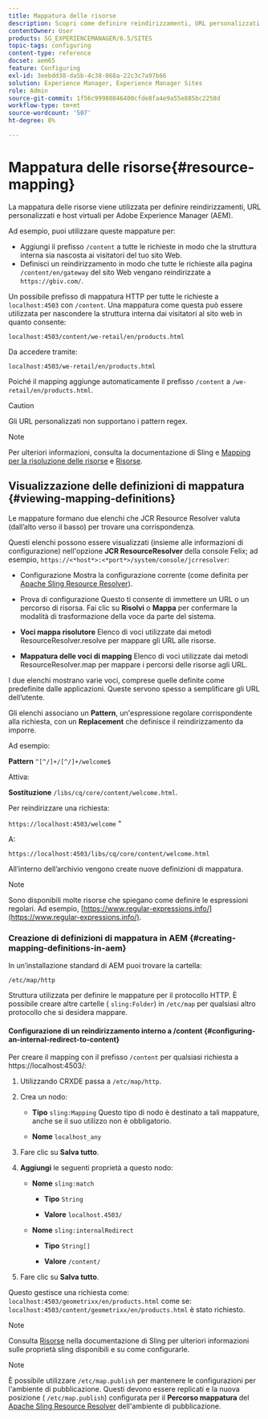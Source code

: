```yaml
---
title: Mappatura delle risorse
description: Scopri come definire reindirizzamenti, URL personalizzati e host virtuali per Adobe Experience Manager utilizzando la mappatura delle risorse.
contentOwner: User
products: SG_EXPERIENCEMANAGER/6.5/SITES
topic-tags: configuring
content-type: reference
docset: aem65
feature: Configuring
exl-id: 3eebdd38-da5b-4c38-868a-22c3c7a97b66
solution: Experience Manager, Experience Manager Sites
role: Admin
source-git-commit: 1f56c99980846400cfde8fa4e9a55e885bc2258d
workflow-type: tm+mt
source-wordcount: '507'
ht-degree: 0%

---
```


# Mappatura delle risorse{#resource-mapping}

La mappatura delle risorse viene utilizzata per definire reindirizzamenti, URL personalizzati e host virtuali per Adobe Experience Manager (AEM).

Ad esempio, puoi utilizzare queste mappature per:

* Aggiungi il prefisso `/content` a tutte le richieste in modo che la struttura interna sia nascosta ai visitatori del tuo sito Web.
* Definisci un reindirizzamento in modo che tutte le richieste alla pagina `/content/en/gateway` del sito Web vengano reindirizzate a `https://gbiv.com/`.

Un possibile prefisso di mappatura HTTP per tutte le richieste a `localhost:4503` con `/content`. Una mappatura come questa può essere utilizzata per nascondere la struttura interna dai visitatori al sito web in quanto consente:

`localhost:4503/content/we-retail/en/products.html`

Da accedere tramite:

`localhost:4503/we-retail/en/products.html`

Poiché il mapping aggiunge automaticamente il prefisso `/content` a `/we-retail/en/products.html`.

>[!CAUTION]
>
>Gli URL personalizzati non supportano i pattern regex.

>[!NOTE]
>
>Per ulteriori informazioni, consulta la documentazione di Sling e [Mapping per la risoluzione delle risorse](https://sling.apache.org/documentation/the-sling-engine/mappings-for-resource-resolution.html) e [Risorse](https://sling.apache.org/documentation/the-sling-engine/resources.html).

## Visualizzazione delle definizioni di mappatura {#viewing-mapping-definitions}

Le mappature formano due elenchi che JCR Resource Resolver valuta (dall’alto verso il basso) per trovare una corrispondenza.

Questi elenchi possono essere visualizzati (insieme alle informazioni di configurazione) nell&#39;opzione **JCR ResourceResolver** della console Felix; ad esempio, `https://<*host*>:<*port*>/system/console/jcrresolver`:

* Configurazione
Mostra la configurazione corrente (come definita per [Apache Sling Resource Resolver](/help/sites-deploying/osgi-configuration-settings.md#apacheslingresourceresolver)).

* Prova di configurazione
Questo ti consente di immettere un URL o un percorso di risorsa. Fai clic su **Risolvi** o **Mappa** per confermare la modalità di trasformazione della voce da parte del sistema.

* **Voci mappa risolutore**
Elenco di voci utilizzate dai metodi ResourceResolver.resolve per mappare gli URL alle risorse.

* **Mappatura delle voci di mapping**
Elenco di voci utilizzate dai metodi ResourceResolver.map per mappare i percorsi delle risorse agli URL.

I due elenchi mostrano varie voci, comprese quelle definite come predefinite dalle applicazioni. Queste servono spesso a semplificare gli URL dell’utente.

Gli elenchi associano un **Pattern**, un&#39;espressione regolare corrispondente alla richiesta, con un **Replacement** che definisce il reindirizzamento da imporre.

Ad esempio:

**Pattern** `^[^/]+/[^/]+/welcome$`

Attiva:

**Sostituzione** `/libs/cq/core/content/welcome.html`.

Per reindirizzare una richiesta:

`https://localhost:4503/welcome` &quot;

A:

`https://localhost:4503/libs/cq/core/content/welcome.html`

All’interno dell’archivio vengono create nuove definizioni di mappatura.

>[!NOTE]
>
>Sono disponibili molte risorse che spiegano come definire le espressioni regolari. Ad esempio, [https://www.regular-expressions.info/](https://www.regular-expressions.info/).

### Creazione di definizioni di mappatura in AEM {#creating-mapping-definitions-in-aem}

In un’installazione standard di AEM puoi trovare la cartella:

`/etc/map/http`

Struttura utilizzata per definire le mappature per il protocollo HTTP. È possibile creare altre cartelle ( `sling:Folder`) in `/etc/map` per qualsiasi altro protocollo che si desidera mappare.

#### Configurazione di un reindirizzamento interno a /content {#configuring-an-internal-redirect-to-content}

Per creare il mapping con il prefisso `/content` per qualsiasi richiesta a https://localhost:4503/:

1. Utilizzando CRXDE passa a `/etc/map/http`.

1. Crea un nodo:

   * **Tipo** `sling:Mapping`
Questo tipo di nodo è destinato a tali mappature, anche se il suo utilizzo non è obbligatorio.

   * **Nome** `localhost_any`

1. Fare clic su **Salva tutto**.
1. **Aggiungi** le seguenti proprietà a questo nodo:

   * **Nome** `sling:match`

      * **Tipo** `String`

      * **Valore** `localhost.4503/`

   * **Nome** `sling:internalRedirect`

      * **Tipo** `String[]`

      * **Valore** `/content/`

1. Fare clic su **Salva tutto**.

Questo gestisce una richiesta come:
`localhost:4503/geometrixx/en/products.html`
come se:
`localhost:4503/content/geometrixx/en/products.html`
è stato richiesto.

>[!NOTE]
>
>Consulta [Risorse](https://sling.apache.org/documentation/the-sling-engine/resources.html) nella documentazione di Sling per ulteriori informazioni sulle proprietà sling disponibili e su come configurarle.

>[!NOTE]
>
>È possibile utilizzare `/etc/map.publish` per mantenere le configurazioni per l&#39;ambiente di pubblicazione. Questi devono essere replicati e la nuova posizione ( `/etc/map.publish`) configurata per il **Percorso mappatura** del [Apache Sling Resource Resolver](/help/sites-deploying/osgi-configuration-settings.md#apacheslingresourceresolver) dell&#39;ambiente di pubblicazione.
